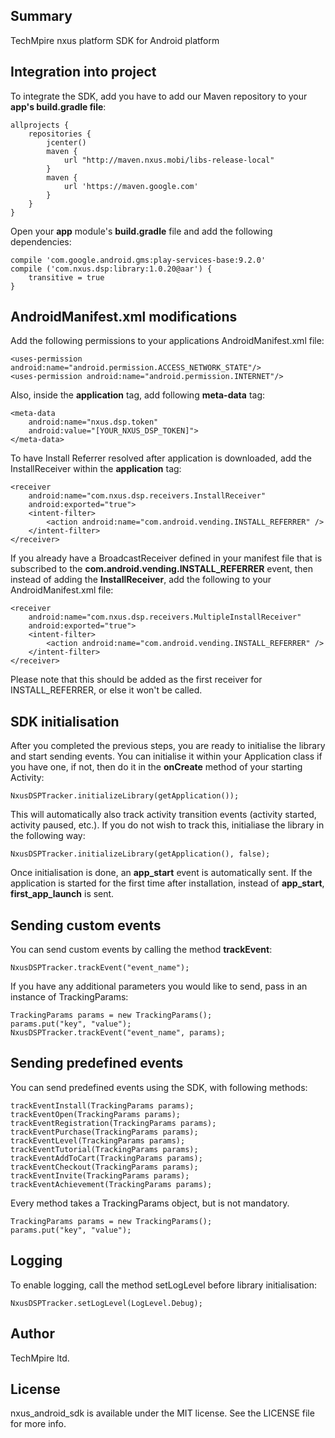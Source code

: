 ## Summary
TechMpire nxus platform SDK for Android platform

## Integration into project
To integrate the SDK, add you have to add our Maven repository to your <b>app's build.gradle file</b>:
```
allprojects {
	repositories {
		jcenter()
        maven {
            url "http://maven.nxus.mobi/libs-release-local"
        }
        maven {
            url 'https://maven.google.com'
        }
    }
}
```

Open your <b>app</b> module's <b>build.gradle</b> file and add the following dependencies:
```
compile 'com.google.android.gms:play-services-base:9.2.0'
compile ('com.nxus.dsp:library:1.0.20@aar') {
	transitive = true
}
```

## AndroidManifest.xml modifications
Add the following permissions to your applications AndroidManifest.xml file:
```
<uses-permission android:name="android.permission.ACCESS_NETWORK_STATE"/>
<uses-permission android:name="android.permission.INTERNET"/>
```

Also, inside the <b>application</b> tag, add following <b>meta-data</b> tag:
```
<meta-data 
	android:name="nxus.dsp.token"
	android:value="[YOUR_NXUS_DSP_TOKEN]">
</meta-data>
```

To have Install Referrer resolved after application is downloaded, add the InstallReceiver within the <b>application</b> tag:
```
<receiver
	android:name="com.nxus.dsp.receivers.InstallReceiver"
	android:exported="true">
	<intent-filter>
		<action android:name="com.android.vending.INSTALL_REFERRER" />
	</intent-filter>
</receiver>
```

If you already have a BroadcastReceiver defined in your manifest file that is subscribed to the <b>com.android.vending.INSTALL_REFERRER</b> event, then instead of adding the <b>InstallReceiver</b>, add the following to your AndroidManifest.xml file:
```
<receiver 
	android:name="com.nxus.dsp.receivers.MultipleInstallReceiver"
	android:exported="true">
	<intent-filter>
		<action android:name="com.android.vending.INSTALL_REFERRER" />
	</intent-filter>
</receiver>
```

Please note that this should be added as the first receiver for INSTALL_REFERRER, or else it won't be called.

## SDK initialisation
After you completed the previous steps, you are ready to initialise the library and start sending events.
You can initialise it within your Application class if you have one, if not, then do it in the <b>onCreate</b> method of your starting Activity:
```
NxusDSPTracker.initializeLibrary(getApplication());
```
This will automatically also track activity transition events (activity started, activity paused, etc.). If you do not wish to track this, initialiase the library in the following way:
```
NxusDSPTracker.initializeLibrary(getApplication(), false);
```

Once initialisation is done, an <b>app_start</b> event is automatically sent. If the application is started for the first time after installation, instead of <b>app_start</b>, <b>first_app_launch</b> is sent.

## Sending custom events
You can send custom events by calling the method <b>trackEvent</b>:
```
NxusDSPTracker.trackEvent("event_name");
```

If you have any additional parameters you would like to send, pass in an instance of TrackingParams:
```
TrackingParams params = new TrackingParams();
params.put("key", "value");
NxusDSPTracker.trackEvent("event_name", params);
```

## Sending predefined events
You can send predefined events using the SDK, with following methods:
```
trackEventInstall(TrackingParams params);
trackEventOpen(TrackingParams params);
trackEventRegistration(TrackingParams params);
trackEventPurchase(TrackingParams params);
trackEventLevel(TrackingParams params);
trackEventTutorial(TrackingParams params);
trackEventAddToCart(TrackingParams params);
trackEventCheckout(TrackingParams params);
trackEventInvite(TrackingParams params);
trackEventAchievement(TrackingParams params);
```
Every method takes a TrackingParams object, but is not mandatory.
```
TrackingParams params = new TrackingParams();
params.put("key", "value");
```

## Logging
To enable logging, call the method setLogLevel before library initialisation:
```
NxusDSPTracker.setLogLevel(LogLevel.Debug);
```

## Author

TechMpire ltd.

## License

nxus_android_sdk is available under the MIT license. See the LICENSE file for more info.
